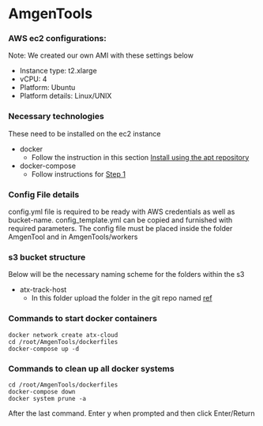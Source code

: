 # AmgenTools

### AWS ec2 configurations:
Note: We created our own AMI with these settings below

- Instance type: t2.xlarge
- vCPU: 4
- Platform: Ubuntu
- Platform details: Linux/UNIX

### Necessary technologies
These need to be installed on the ec2 instance
- docker
  - Follow the instruction in this section [Install using the apt repository](https://docs.docker.com/engine/install/ubuntu/)
- docker-compose
  - Follow instructions for [Step 1](https://www.digitalocean.com/community/tutorials/how-to-install-and-use-docker-compose-on-ubuntu-20-04)
 
### Config File details

config.yml file is required to be ready with AWS credentials as well as bucket-name. config_template.yml can be copied and furnished with required parameters.
The config file must be placed inside the folder AmgenTool and in AmgenTools/workers

### s3 bucket structure
Below will be the necessary naming scheme for the folders within the s3

- atx-track-host
  - In this folder upload the folder in the git repo named [ref]()
 

### Commands to start docker containers
```
docker network create atx-cloud
cd /root/AmgenTools/dockerfiles
docker-compose up -d
```

### Commands to clean up all docker systems
```
cd /root/AmgenTools/dockerfiles
docker-compose down
docker system prune -a 
```
After the last command. Enter y when prompted and then click Enter/Return

